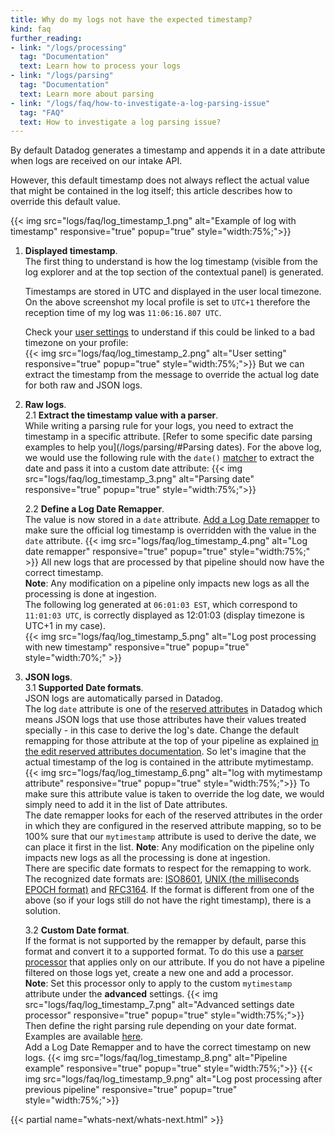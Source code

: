 ```yaml
---
title: Why do my logs not have the expected timestamp?
kind: faq
further_reading:
- link: "/logs/processing"
  tag: "Documentation"
  text: Learn how to process your logs
- link: "/logs/parsing"
  tag: "Documentation"
  text: Learn more about parsing
- link: "/logs/faq/how-to-investigate-a-log-parsing-issue"
  tag: "FAQ"
  text: How to investigate a log parsing issue?
---
```


By default Datadog generates a timestamp and appends it in a date attribute when logs are received on our intake API.

However, this default timestamp does not always reflect the actual value that might be contained in the log itself; this article describes how to override this default value.

{{< img src="logs/faq/log_timestamp_1.png" alt="Example of log with timestamp" responsive="true" popup="true" style="width:75%;">}}

1. **Displayed timestamp**.  
    The first thing to understand is how the log timestamp (visible from the log explorer and at the top section of the contextual panel) is generated.  

    Timestamps are stored in UTC and displayed in the user local timezone.
    On the above screenshot my local profile is set to `UTC+1` therefore the reception time of my log was `11:06:16.807 UTC`.  

    Check your [user settings](https://app.datadoghq.com/account/preferences) to understand if this could be linked to a bad timezone on your profile:  
    {{< img src="logs/faq/log_timestamp_2.png" alt="User setting" responsive="true" popup="true" style="width:75%;">}}
    But we can extract the timestamp from the message to override the actual log date for both raw and JSON logs.

2. **Raw logs**.  
    2.1 **Extract the timestamp value with a parser**.  
        While writing a parsing rule for your logs, you need to extract the timestamp in a specific attribute. [Refer to some specific date parsing examples to help you](/logs/parsing/#Parsing dates).
        For the above log, we would use the following rule with the `date()` [matcher](/logs/parsing/#matcher) to extract the date and pass it into a custom date attribute:
        {{< img src="logs/faq/log_timestamp_3.png" alt="Parsing date" responsive="true" popup="true" style="width:75%;">}}

    2.2 **Define a Log Date Remapper**.  
        The value is now stored in a `date` attribute. [Add a Log Date remapper](/logs/processing/#log-date-remapper) to make sure the official log timestamp is overridden with the value in the `date` attribute.
        {{< img src="logs/faq/log_timestamp_4.png" alt="Log date remapper" responsive="true" popup="true" style="width:75%;" >}} 
        All new logs that are processed by that pipeline should now have the correct timestamp.  
        **Note**: Any modification on a pipeline only impacts new logs as all the processing is done at ingestion.  
        The following log generated at `06:01:03 EST`, which correspond to `11:01:03 UTC`, is correctly displayed as 12:01:03 (display timezone is UTC+1 in my case).  
        {{< img src="logs/faq/log_timestamp_5.png" alt="Log post processing with new timestamp" responsive="true" popup="true" style="width:70%;" >}} 

3. **JSON logs**.  
    3.1 **Supported Date formats**.   
        JSON logs are automatically parsed in Datadog.  
        The log `date` attribute is one of the [reserved attributes](/logs/#reserved-attributes) in Datadog which means JSON logs that use those attributes have their values treated specially - in this case to derive the log's date. Change the default remapping for those attribute at the top of your pipeline as explained [in the edit reserved attributes documentation](/logs/#edit-reserved-attributes).
        So let's imagine that the actual timestamp of the log is contained in the attribute mytimestamp.
        {{< img src="logs/faq/log_timestamp_6.png" alt="log with mytimestamp attribute" responsive="true" popup="true" style="width:75%;">}} 
        To make sure this attribute value is taken to override the log date, we would simply need to add it in the list of Date attributes.  
        The date remapper looks for each of the reserved attributes in the order in which they are configured in the reserved attribute mapping, so to be 100% sure that our `mytimestamp` attribute is used to derive the date, we can place it first in the list.
        **Note**: Any modification on the pipeline only impacts new logs as all the processing is done at ingestion.  
        There are specific date formats to respect for the remapping to work. The recognized date formats are: [ISO8601](https://www.iso.org/iso-8601-date-and-time-format.html), [UNIX (the milliseconds EPOCH format)](https://en.wikipedia.org/wiki/Unix_time) and [RFC3164](https://www.ietf.org/rfc/rfc3164.txt).
        If the format is different from one of the above (so if your logs still do not have the right timestamp), there is a solution.

    3.2 **Custom Date format**.   
        If the format is not supported by the remapper by default, parse this format and convert it to a supported format. To do this use a [parser processor](/logs/processing) that applies only on our attribute.
        If you do not have a pipeline filtered on those logs yet, create a new one and add a processor.  
        **Note**: Set this processor only to apply to the custom `mytimestamp` attribute under the **advanced** settings.
        {{< img src="logs/faq/log_timestamp_7.png" alt="Advanced settings date processor" responsive="true" popup="true" style="width:75%;">}} 
        Then define the right parsing rule depending on your date format. Examples are available [here](https://docs.datadoghq.com/logs/parsing/#parsing-dates).  
        Add a Log Date Remapper and to have the correct timestamp on new logs.
        {{< img src="logs/faq/log_timestamp_8.png" alt="Pipeline example" responsive="true" popup="true" style="width:75%;">}} 
        {{< img src="logs/faq/log_timestamp_9.png" alt="Log post processing after previous pipeline" responsive="true" popup="true" style="width:75%;">}} 

{{< partial name="whats-next/whats-next.html" >}}